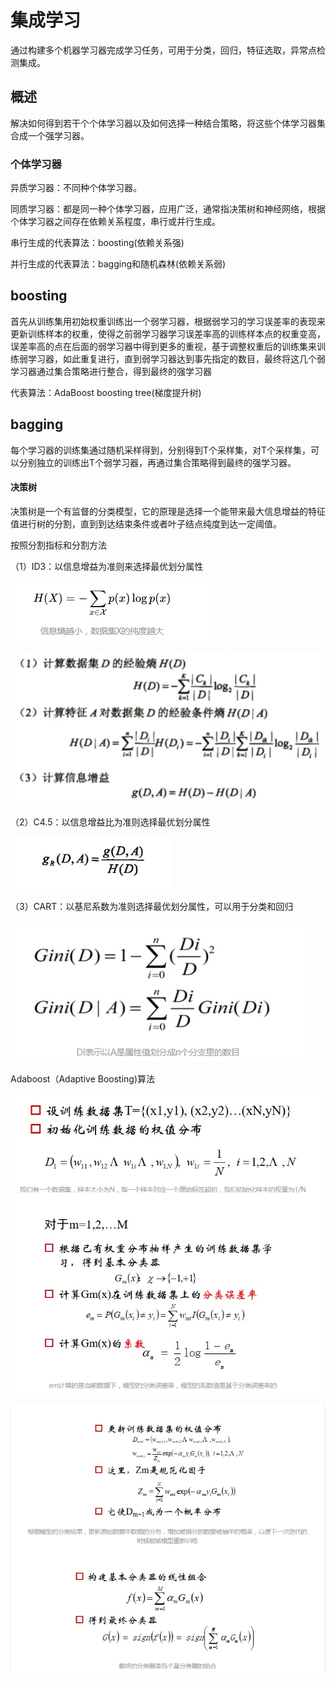 # 集成学习

通过构建多个机器学习器完成学习任务，可用于分类，回归，特征选取，异常点检测集成。

## 概述

解决如何得到若干个个体学习器以及如何选择一种结合策略，将这些个体学习器集合成一个强学习器。

### 个体学习器

异质学习器：不同种个体学习器。

同质学习器：都是同一种个体学习器，应用广泛，通常指决策树和神经网络，根据个体学习器之间存在依赖关系程度，串行或并行生成。

串行生成的代表算法：boosting(依赖关系强)

并行生成的代表算法：bagging和随机森林(依赖关系弱)

## boosting

首先从训练集用初始权重训练出一个弱学习器，根据弱学习的学习误差率的表现来更新训练样本的权重，使得之前弱学习器学习误差率高的训练样本点的权重变高，误差率高的点在后面的弱学习器中得到更多的重视，基于调整权重后的训练集来训练弱学习器，如此重复进行，直到弱学习器达到事先指定的数目，最终将这几个弱学习器通过集合策略进行整合，得到最终的强学习器

代表算法：AdaBoost boosting tree(梯度提升树)

## bagging

每个学习器的训练集通过随机采样得到，分别得到T个采样集，对T个采样集，可以分别独立的训练出T个弱学习器，再通过集合策略得到最终的强学习器。

#### 决策树

决策树是一个有监督的分类模型，它的原理是选择一个能带来最大信息增益的特征值进行树的分割，直到到达结束条件或者叶子结点纯度到达一定阈值。

按照分割指标和分割方法

（1）ID3：以信息增益为准则来选择最优划分属性

![1568898951205](../img/1568898951205.png)

![1568900405811](../img/1568900405811.png)

（2）C4.5：以信息增益比为准则选择最优划分属性

![1568900540922](../img/1568900540922.png)

（3）CART：以基尼系数为准则选择最优划分属性，可以用于分类和回归

![1568900610858](../img/1568900610858.png)

Adaboost（Adaptive Boosting)算法

![1568904185644](../img/1568904185644.png)

![1568904208764](../img/1568904208764.png)